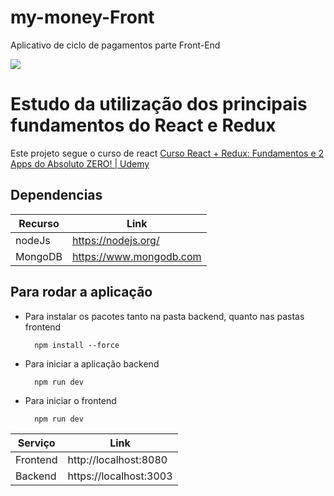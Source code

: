 # my-money-Front
Aplicativo de ciclo de pagamentos parte Front-End

<img src="https://i.imgur.com/UsaCijp.png">

<br>

# Estudo da utilização dos principais fundamentos do React e Redux

Este projeto segue o curso de react <a href="https://www.udemy.com/course/react-redux-pt/">Curso React + Redux: Fundamentos e 2 Apps do Absoluto ZERO! | Udemy</a>


## Dependencias
| Recurso | Link |
| ------ | ------ |
| nodeJs |  https://nodejs.org/|
| MongoDB | https://www.mongodb.com |

## Para rodar a aplicação

- Para instalar os pacotes tanto na pasta backend, quanto nas pastas frontend
    
        npm install --force
    
- Para iniciar a aplicação backend
    
        npm run dev

- Para iniciar o frontend
        
        npm run dev

| Serviço | Link |
| ------ | ------ |
| Frontend | http://localhost:8080 |
| Backend | https://localhost:3003 |
